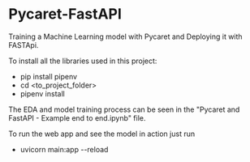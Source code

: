 # Pycaret-FastAPI
Training a Machine Learning model with Pycaret and Deploying it with FASTApi.

To install all the libraries used in this project:
- pip install pipenv
- cd <to_project_folder>
- pipenv install 

The EDA and model training process can be seen in the "Pycaret and FastAPI - Example end to end.ipynb" file.

To run the web app and see the model in action just run 
- uvicorn main:app --reload
